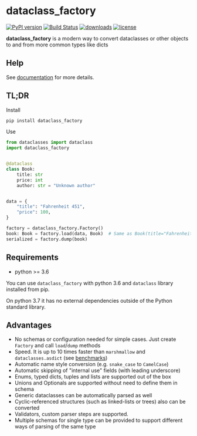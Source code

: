 # dataclass_factory

[![PyPI version](https://badge.fury.io/py/dataclass-factory.svg)](https://badge.fury.io/py/dataclass-factory)
[![Build Status](https://travis-ci.org/Tishka17/dataclass_factory.svg?branch=master)](https://travis-ci.org/Tishka17/dataclass_factory)
[![downloads](https://img.shields.io/pypi/dm/dataclass_factory.svg)](https://pypistats.org/packages/dataclass_factory)
[![license](https://img.shields.io/github/license/Tishka17/dataclass_factory.svg)](https://github.com/Tishka17/dataclass_factory/blob/master/LICENSE)

**dataclass_factory** is a modern way to convert dataclasses or other objects to and from more common types like dicts

## Help

See [documentation](https://dataclass-factory.readthedocs.io/) for more details.

## TL;DR

Install
```bash
pip install dataclass_factory
```

Use
```python
from dataclasses import dataclass
import dataclass_factory


@dataclass
class Book:
    title: str
    price: int
    author: str = "Unknown author"


data = {
    "title": "Fahrenheit 451",
    "price": 100,
}

factory = dataclass_factory.Factory()
book: Book = factory.load(data, Book)  # Same as Book(title="Fahrenheit 451", price=100)
serialized = factory.dump(book) 
``` 

## Requirements

* python >= 3.6

You can use `dataclass_factory` with python 3.6 and `dataclass` library installed from pip. 

On python 3.7 it has no external dependencies outside of the Python standard library.

## Advantages

* No schemas or configuration needed for simple cases. Just create `Factory` and call `load`/`dump` methods
* Speed. It is up to 10 times faster than `marshmallow` and `dataclasses.asdict` (see [benchmarks](benchmarks))
* Automatic name style conversion (e.g. `snake_case` to `CamelCase`)
* Automatic skipping of "internal use" fields (with leading underscore)
* Enums, typed dicts, tuples and lists are supported out of the box
* Unions and Optionals are supported without need to define them in schema
* Generic dataclasses can be automatically parsed as well
* Cyclic-referenced structures (such as linked-lists or trees) also can be converted
* Validators, custom parser steps are supported.
* Multiple schemas for single type can be provided to support different ways of parsing of the same type
